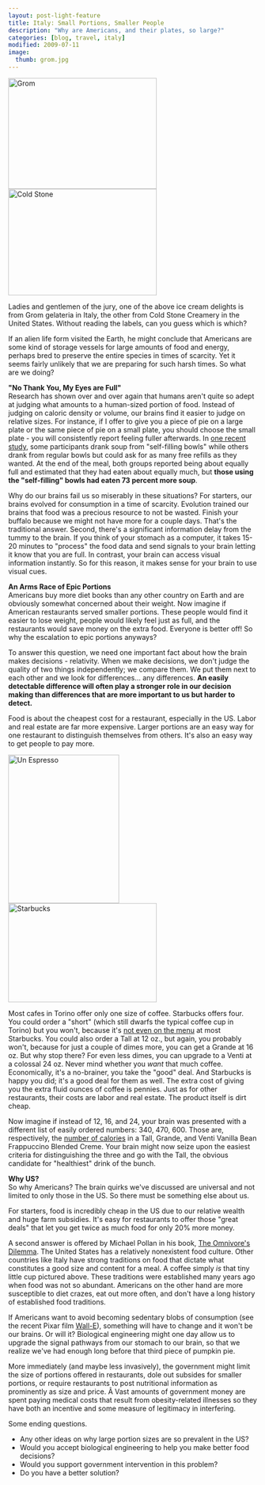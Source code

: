 ```yaml
---
layout: post-light-feature
title: Italy: Small Portions, Smaller People
description: "Why are Americans, and their plates, so large?"
categories: [blog, travel, italy]
modified: 2009-07-11
image:
  thumb: grom.jpg
---
```

<img class="aligncenter size-medium wp-image-373" title="Grom" src="http://djstrouse.com/images/CIMG6506-300x224.jpg" alt="Grom" width="300" height="224" />
<img class="aligncenter size-medium wp-image-372" title="Cold Stone" src="http://djstrouse.com/images/cold-stone-300x215.jpg" alt="Cold Stone" width="300" height="215" />

Ladies and gentlemen of the jury, one of the above ice cream delights is from Grom gelateria in Italy, the other from Cold Stone Creamery in the United States.  Without reading the labels, can you guess which is which?

If an alien life form visited the Earth, he might conclude that Americans are some kind of storage vessels for large amounts of food and energy, perhaps bred to preserve the entire species in times of scarcity.  Yet it seems fairly unlikely that we are preparing for such harsh times.  So what are we doing?

<strong>"No Thank You, My Eyes are Full"</strong><br>
Research has shown over and over again that humans aren't quite so adept at judging what amounts to a human-sized portion of food.  Instead of judging on caloric density or volume, our brains find it easier to judge on relative sizes.  For instance, if I offer to give you a piece of pie on a large plate or the same piece of pie on a small plate, you should choose the small plate - you will consistently report feeling fuller afterwards.  In <a href="http://scienceblogs.com/cognitivedaily/2009/06/self-refilling_bowls_an_idea_w.php">one recent study</a>, some participants drank soup from "self-filling bowls" while others drank from regular bowls but could ask for as many free refills as they wanted.  At the end of the meal, both groups reported being about equally full and estimated that they had eaten about equally much, but <strong>those using the "self-filling" bowls had eaten 73 percent more soup</strong>.

Why do our brains fail us so miserably in these situations?  For starters, our brains evolved for consumption in a time of scarcity.  Evolution trained our brains that food was a precious resource to not be wasted. Finish your buffalo because we might not have more for a couple days.  That's the traditional answer.  Second, there's a significant information delay from the tummy to the brain.  If you think of your stomach as a computer, it takes 15-20 minutes to "process" the food data and send signals to your brain letting it know that you are full.  In contrast, your brain can access visual information instantly.  So for this reason, it makes sense for your brain to use visual cues.

<strong>An Arms Race of Epic Portions</strong><br>
Americans buy more diet books than any other country on Earth and are obviously somewhat concerned about their weight.  Now imagine if American restaurants served smaller portions.  These people would find it easier to lose weight, people would likely feel just as full, and the restaurants would save money on the extra food.  Everyone is better off!  So why the escalation to epic portions anyways?

To answer this question, we need one important fact about how the brain makes decisions - relativity.  When we make decisions, we don't judge the quality of two things independently; we compare them.  We put them next to each other and we look for differences... any differences.  <strong>An easily detectable difference will often play a stronger role in our decision making than differences that are more important to us but harder to detect.</strong>

Food is about the cheapest cost for a restaurant, especially in the US.  Labor and real estate are far more expensive.  Larger portions are an easy way for one restaurant to distinguish themselves from others.  It's also an easy way to get people to pay more.

<img class="aligncenter size-medium wp-image-371" title="Un Espresso" src="http://djstrouse.com/images/CIMG6509-224x300.jpg" alt="Un Espresso" width="224" height="300" />
<img class="aligncenter size-medium wp-image-370" title="Starbucks" src="http://djstrouse.com/images/starbucks-1-300x200.jpg" alt="Starbucks" width="300" height="200" />

Most cafes in Torino offer only one size of coffee.  Starbucks offers four.  You could order a "short" (which still dwarfs the typical coffee cup in Torino) but you won't, because it's <a href="http://www.slate.com/id/2133754">not even on the menu</a> at most Starbucks.  You could also order a Tall at 12 oz., but again, you probably won't, because for just a couple of dimes more, you can get a Grande at 16 oz.  But why stop there?  For even less dimes, you can upgrade to a Venti at a colossal 24 oz.  Never mind whether you <em>want</em> that much coffee.  Economically, it's a no-brainer, you take the "good" deal.  And Starbucks is happy you did; it's a good deal for them as well.  The extra cost of giving you the extra fluid ounces of coffee is pennies.  Just as for other restaurants, their costs are labor and real estate.  The product itself is dirt cheap.

Now imagine if instead of 12, 16, and 24, your brain was presented with a different list of easily ordered numbers: 340, 470, 600.  Those are, respectively, the <a href="http://www.starbucks.com/retail/nutrition_beverage_detail.asp">number of calories</a> in a Tall, Grande, and Venti Vanilla Bean Frappuccino Blended Creme.  Your brain might now seize upon the easiest criteria for distinguishing the three and go with the Tall, the obvious candidate for "healthiest" drink of the bunch.

<strong>Why US?</strong><br>
So why Americans?  The brain quirks we've discussed are universal and not limited to only those in the US.  So there must be something else about us.

For starters, food is incredibly cheap in the US due to our relative wealth and huge farm subsidies.  It's easy for restaurants to offer those "great deals" that let you get twice as much food for only 20% more money.

A second answer is offered by Michael Pollan in his book, <a href="http://www.goodreads.com/book/show/3109.The_Omnivore_s_Dilemma">The Omnivore's Dilemma</a>.  The United States has a relatively nonexistent food culture.  Other countries like Italy have strong traditions on food that dictate what constitutes a good size and content for a meal.  A coffee simply <em>is</em> that tiny little cup pictured above.  These traditions were established many years ago when food was not so abundant.  Americans on the other hand are more susceptible to diet crazes, eat out more often, and don't have a long history of established food traditions.

If Americans want to avoid becoming sedentary blobs of consumption (see the recent Pixar film <a href="http://www.imdb.com/title/tt0910970/">Wall-E</a>), something will have to change and it won't be our brains.  Or will it?  Biological engineering might one day allow us to upgrade the signal pathways from our stomach to our brain, so that we realize we've had enough long before that third piece of pumpkin pie.

More immediately (and maybe less invasively), the government might limit the size of portions offered in restaurants, dole out subsides for smaller portions, or require restaurants to post nutritional information as prominently as size and price. Â Vast amounts of government money are spent paying medical costs that result from obesity-related illnesses so they have both an incentive and some measure of legitimacy in interfering.

Some ending questions.
<ul>
	<li>Any other ideas on why large portion sizes are so prevalent in the US?</li>
	<li>Would you accept biological engineering to help you make better food decisions?</li>
	<li>Would you support government intervention in this problem?</li>
	<li>Do you have a better solution?</li>
</ul>